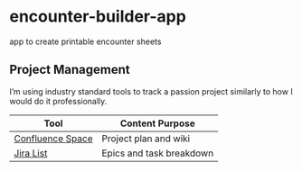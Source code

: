 # encounter-builder-app
app to create printable encounter sheets


## Project Management
I’m using industry standard tools to track a passion project similarly to how I would do it professionally.

| Tool                                                                             | Content Purpose            |
|----------------------------------------------------------------------------------|----------------------------|
| [Confluence Space](https://ericholsinger.atlassian.net/l/cp/jMUj1eEp)            | Project plan and wiki      |
| [Jira List](https://ericholsinger.atlassian.net/jira/software/projects/DMP/list) | Epics and task breakdown   |
